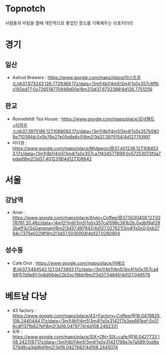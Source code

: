 # Topnotch
사람들과 미팅을 할때 개인적으로 좋았던 장소를 기록해두는 리포지터리

# 경기

## 일산
- Astrud Brewers : https://www.google.com/maps/place/아스트루드/@37.673243,126.7729369,17z/data=!3m1!4b1!4m5!3m4!1s0x357c8ffbc192ed77:0x726518770948d00e!8m2!3d37.6732388!4d126.7751256

## 판교
- Ronnefeldt Tea House : https://www.google.com/maps/place/로네펠트+티하우스/@37.3975196,127.1088083,17z/data=!3m1!4b1!4m5!3m4!1s0x357b5809e710384d:0x5b76e27e05e8e8c5!8m2!3d37.3975154!4d127.110997
- 미다원 : https://www.google.com/maps/place/Midawon/@37.401236,127.1064533,17z/data=!3m1!4b1!4m5!3m4!1s0x357ca7f434577899:0x57253073f0a7edad!8m2!3d37.4012318!4d127.108642

# 서울

## 강남역
- Alver : https://www.google.com/maps/place/Alver+Coffee/@37.5030408,127.0278761,20.46z/data=!4m12!1m6!3m5!1s0x357ca1598c361b2b:0xdbf9af292beff3c!2sGangnam!8m2!3d37.497942!4d127.027621!3m4!1s0x0:0xb2794c7375e0229f!8m2!3d37.5030004!4d127.0280904

## 성수동
- Cafe.Orot : https://www.google.com/maps/place/카페오롯/@37.5484542,127.0473893,17z/data=!3m1!4b1!4m5!3m4!1s0x357ca498157d9e81:0x8d06de22b2ec19bb!8m2!3d37.54845!4d127.049578

# 베트남 다낭
- 43 factory : https://www.google.com/maps/place/43+Factory+Coffee/@16.0479825,108.2440444,17z/data=!3m1!4b1!4m5!3m4!1s0x314217b3ee661bef:0x516cdf137fb627ef!8m2!3d16.0479774!4d108.2462331
- 6/6 : https://www.google.com/maps/place/SIX+ON+SIX+cafe/@16.0427733,108.2423187,17z/data=!3m1!4b1!4m5!3m4!1s0x31421766e7e7a589:0xd9a579d9ca3dd6d!8m2!3d16.0427682!4d108.2445074
